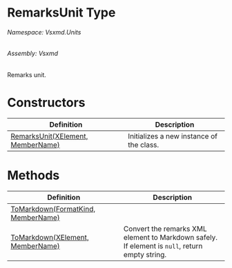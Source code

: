 <a name='T-Vsxmd-Units-RemarksUnit'></a>
# RemarksUnit Type

###### Namespace:  Vsxmd.Units

###### Assembly:  Vsxmd

Remarks unit.

# Constructors

| Definition | Description |
|-|-|
| [RemarksUnit(XElement, MemberName)](Constructors/Constructors.md) | Initializes a new instance of the [](#) class. |

# Methods

| Definition | Description |
|-|-|
| [ToMarkdown(FormatKind, MemberName)](Methods/ToMarkdown.md) |  |
| [ToMarkdown(XElement, MemberName)](Methods/ToMarkdown.md) | Convert the remarks XML element to Markdown safely.<br/>If element is `null`, return empty string. |
